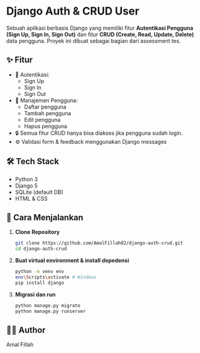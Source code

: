 # Django Auth & CRUD User

Sebuah aplikasi berbasis Django yang memiliki fitur **Autentikasi Pengguna (Sign Up, Sign In, Sign Out)** dan fitur **CRUD (Create, Read, Update, Delete)** data pengguna. Proyek ini dibuat sebagai bagian dari assessment tes.

## ✨ Fitur

- 🔐 Autentikasi:
  - Sign Up
  - Sign In
  - Sign Out
- 👤 Manajemen Pengguna:
  - Daftar pengguna
  - Tambah pengguna
  - Edit pengguna
  - Hapus pengguna
- 🔒 Semua fitur CRUD hanya bisa diakses jika pengguna sudah login.
- ⚙️ Validasi form & feedback menggunakan Django messages

## 🛠️ Tech Stack

- Python 3
- Django 5
- SQLite (default DB)
- HTML & CSS

## 🚀 Cara Menjalankan

1. **Clone Repository**
   ```bash
   git clone https://github.com/AmalFillah02/django-auth-crud.git
   cd django-auth-crud
   ```
2. **Buat virtual environment & install depedensi**
   ```bash
   python -m venv env
   env\Scripts\activate # Windows
   pip install django
3. **Migrasi dan run**
   ```bash
   python manage.py migrate
   python manage.py runserver

## 👨‍💻 Author
Amal Fillah
